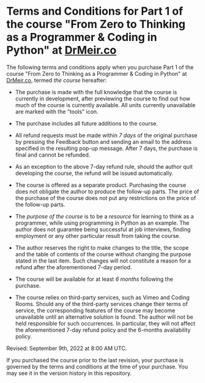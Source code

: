 # Terms and Conditions for Part 1 of the course "From Zero to Thinking as a Programmer & Coding in Python" at [DrMeir.co](https:://DrMeir.co/#/)

The following terms and conditions apply when you purchase Part 1 of the course "From Zero to Thinking as a Programmer & Coding in Python" at [DrMeir.co](https:://DrMeir.co/#/), termed *the course* hereafter:

* The purchase is made with the full knowledge that the course is currently in development, after previewing the course to find out how much of the course is currently available. All units currently unavailable are marked with the "tools" icon.

* The purchase includes all future additions to the course.

* All refund requests must be made within *7 days* of the original purchase by pressing the Feedback button and sending an email to the address specified in the resulting pop-up message. After 7 days, the purchase is final and cannot be refunded.

* As an exception to the above 7-day refund rule, should the author quit developing the course, the refund will be issued automatically.

* The course is offered as a separate product. Purchasing the course does not obligate the author to produce the follow-up parts. The price of the purchase of the course does not put any restrictions on the price of the follow-up parts.

* The *purpose of the course* is to be a *resource* for learning to think as a programmer, while using programming in Python as an example. The author does not guarantee being successful at job interviews, finding employment or any other particular result from taking the course.

* The author reserves the right to make changes to the title, the scope and the table of contents of the course without changing the purpose stated in the last item. Such changes will not constitute a reason for a refund after the aforementioned 7-day period.

* The course will be available for at least *6 months* following the purchase.

* The course relies on third-party services, such as Vimeo and Coding Rooms. Should any of the third-party services change their terms of service, the corresponding features of the course may become unavailable until an alternative solution is found. The author will not be held responsible for such occurrences. In particular, they will not affect the aforementioned 7-day refund policy and the 6-months availability policy.

Revised: September 9th, 2022 at 8:00 AM UTC.

If you purchased the course prior to the last revision, your purchase is governed by the terms and conditions at the time of your purchase. You may see it in the version history in this repository. 
